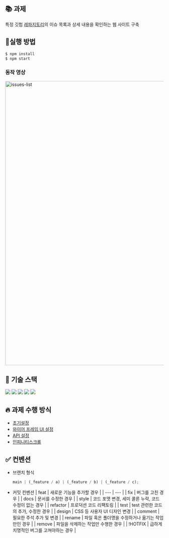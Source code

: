 ## 📚 과제

특정 깃헙 [레파지토리](https://github.com/facebook/react/issues)의 이슈 목록과 상세 내용을 확인하는 웹 사이트 구축

## 🚀실행 방법

```jsx
$ npm install
$ npm start
```

### 동작 영상

<img width='900px' src='https://github.com/richcollector/issues-list/assets/104312779/d0659d00-8da7-4512-9bd9-dbb3348b0815' alt='issues-list' />

## 🔧 기술 스택

<img src="https://img.shields.io/badge/react-61DAFB?style=for-the-badge&logo=react&logoColor=black"> <img src="https://img.shields.io/badge/Typescript-3178C6?style=for-the-badge&logo=typescript&logoColor=white"/> <img src="https://img.shields.io/badge/Sass-CC6699?style=for-the-badge&logo=sass&logoColor=white"> <img src="https://img.shields.io/badge/eslint-4B32C3?style=for-the-badge&logo=eslint&logoColor=white"> <img src="https://img.shields.io/badge/prettier-F7B93E?style=for-the-badge&logo=prettier&logoColor=white">

## 🔥 과제 수행 방식

- [초기설정](https://github.com/richcollector/issues-list/issues/1)
- [와이어 프레임 UI 설정](https://github.com/richcollector/issues-list/issues/2)
- [API 설정](https://github.com/richcollector/issues-list/issues/3)
- [인피니티스크롤](https://github.com/richcollector/issues-list/issues/4)

## ✅ 컨벤션

- 브랜치 형식
  ```jsx
  main | (_feature / a) | (_feature / b) | (_feature / c);
  ```
- 커밋 컨벤션
  | feat | 새로운 기능을 추가할 경우 |
  | --- | --- |
  | fix | 버그를 고친 경우 |
  | docs | 문서를 수정한 경우 |
  | style | 코드 포맷 변경, 세미 콜론 누락, 코드 수정이 없는 경우 |
  | refactor | 프로덕션 코드 리팩토링 |
  | test | test 관련한 코드의 추가, 수정한 경우 |
  | design | CSS 등 사용자 UI 디자인 변경 |
  | comment | 필요한 주석 추가 및 변경 |
  | rename | 파일 혹은 폴더명을 수정하거나 옮기는 작업만인 경우 |
  | remove | 파일을 삭제하는 작업만 수행한 경우 |
  | !HOTFIX | 급하게 치명적인 버그를 고쳐야하는 경우 |
